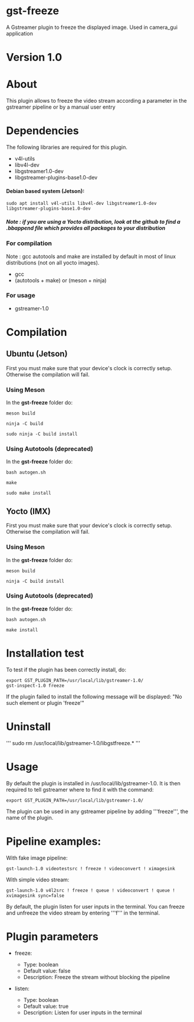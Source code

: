 # gst-freeze
A Gstreamer plugin to freeze the displayed image. Used in camera_gui application

# Version 1.0

# About

This plugin allows to freeze the video stream according a parameter in the gstreamer pipeline or by a manual user entry

# Dependencies

The following libraries are required for this plugin.
- v4l-utils
- libv4l-dev
- libgstreamer1.0-dev
- libgstreamer-plugins-base1.0-dev

#### Debian based system (Jetson): 

```
sudo apt install v4l-utils libv4l-dev libgstreamer1.0-dev libgstreamer-plugins-base1.0-dev
```
##### Note : if you are using a Yocto distribution, look at the github to find a .bbappend file which provides all packages to your distribution 

### For compilation 
Note : gcc autotools and make are installed by default in most of linux distributions (not on all yocto images).

- gcc
- (autotools + make) or (meson + ninja) 

### For usage 

- gstreamer-1.0



# Compilation

## Ubuntu (Jetson)
First you must make sure that your device's clock is correctly setup.
Otherwise the compilation will fail.

### Using Meson 

In the **gst-freeze** folder do:

```
meson build
```
```
ninja -C build
```
```
sudo ninja -C build install
```

### Using Autotools (deprecated)

In the **gst-freeze** folder do:
```
bash autogen.sh
```
```
make
```

```
sudo make install
```

## Yocto (IMX)
First you must make sure that your device's clock is correctly setup.
Otherwise the compilation will fail.

### Using Meson 

In the **gst-freeze** folder do:

```
meson build
```
```
ninja -C build install
```

### Using Autotools (deprecated)

In the **gst-freeze** folder do:
```
bash autogen.sh
```
```
make install
```

# Installation test

To test if the plugin has been correctly install, do:
```
export GST_PLUGIN_PATH=/usr/local/lib/gstreamer-1.0/
gst-inspect-1.0 freeze
```

If the plugin failed to install the following message will be displayed: "No such element or plugin 'freeze'"

# Uninstall
'''
sudo rm /usr/local/lib/gstreamer-1.0/libgstfreeze.*
'''
# Usage

By default the plugin is installed in /usr/local/lib/gstreamer-1.0. 
It is then required to tell gstreamer where to find it with the command:
```
export GST_PLUGIN_PATH=/usr/local/lib/gstreamer-1.0/
```
The plugin can be used in any gstreamer pipeline by adding '''freeze''', the name of the plugin.

# Pipeline examples:
With fake image pipeline:
```
gst-launch-1.0 videotestsrc ! freeze ! videoconvert ! ximagesink
```

With simple video stream:
```
gst-launch-1.0 v4l2src ! freeze ! queue ! videoconvert ! queue ! xvimagesink sync=false
```

By default, the plugin listen for user inputs in the terminal. You can freeze and unfreeze the video stream by entering '''f''' in the terminal.

# Plugin parameters

- freeze:
    - Type: boolean
    - Default value: false
    - Description: Freeze the stream without blocking the pipeline

- listen:
    - Type: boolean
    - Default value: true
    - Description: Listen for user inputs in the terminal
